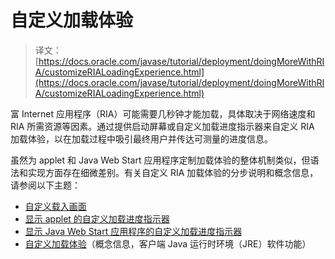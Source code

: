 # 自定义加载体验

> 译文： [https://docs.oracle.com/javase/tutorial/deployment/doingMoreWithRIA/customizeRIALoadingExperience.html](https://docs.oracle.com/javase/tutorial/deployment/doingMoreWithRIA/customizeRIALoadingExperience.html)

富 Internet 应用程序（RIA）可能需要几秒钟才能加载，具体取决于网络速度和 RIA 所需资源等因素。通过提供启动屏幕或自定义加载进度指示器来自定义 RIA 加载体验，以在加载过程中吸引最终用户并传达可测量的进度信息。

虽然为 applet 和 Java Web Start 应用程序定制加载体验的整体机制类似，但语法和实现方面存在细微差别。有关自定义 RIA 加载体验的分步说明和概念信息，请参阅以下主题：

*   [自定义载入画面](../deploymentInDepth/customizeLoadingScreen.html)
*   [显示 applet 的自定义加载进度指示器](../applet/customProgressIndicatorForApplet.html)
*   [显示 Java Web Start 应用程序的自定义加载进度指示器](../webstart/customProgressIndicatorForAppln.html)
*   [自定义加载体验](https://docs.oracle.com/javase/8/docs/technotes/guides/deploy/customized_loading.html)（概念信息，客户端 Java 运行时环境（JRE）软件功能）